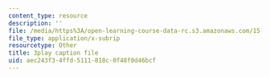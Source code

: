 ```yaml
---
content_type: resource
description: ''
file: /media/https%3A/open-learning-course-data-rc.s3.amazonaws.com/15-401-finance-theory-i-fall-2008/aec243f34ffd5111818c0f48f0d46bcf_yrmqYNvvIzs.vtt
file_type: application/x-subrip
resourcetype: Other
title: 3play caption file
uid: aec243f3-4ffd-5111-818c-0f48f0d46bcf
---
```


